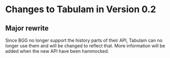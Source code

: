 # Changes to Tabulam in Version 0.2

## Major rewrite
Since BGG no longer support the history parts of their API, Tabulam can no longer use them and will be changed to reflect that.
More information will be added when the new API have been hammocked.